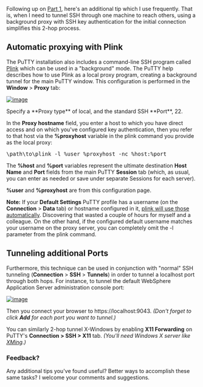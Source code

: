 Following up on [Part 1](/2011/02/03/ssh-key-authentication-with-putty.html), here's an additional tip which I use frequently. That is, when I need to tunnel SSH through one machine to reach others, using a background proxy with SSH key authentication for the initial connection simplifies this 2-hop process.  

## Automatic proxying with Plink

The PuTTY installation also includes a command-line SSH program called [Plink](http://the.earth.li/%7Esgtatham/putty/0.60/htmldoc/Chapter7.html#plink) which can be used in a "background" mode. The PuTTY help describes how to use Plink as a local proxy program, creating a background tunnel for the main PuTTY window. This configuration is performed in the **Window** > **Proxy** tab:

[![image](https://dw1.s81c.com/developerworks/mydeveloperworks/blogs/Dougclectica/resource/PuTTYPlinkProxy.png)](https://www.ibm.com/developerworks/mydeveloperworks/blogs/Dougclectica/resource/PuTTYPlinkProxy.png)

<div>Specify a **Proxy type** of local, and the standard SSH **Port**, 22.  
</div>

In the **Proxy hostname** field, you enter a host to which you have direct access and on which you've configured key authentication, then you refer to that host via the **%proxyhost** variable in the plink command you provide as the local proxy:

<pre>\path\to\plink -l %user %proxyhost -nc %host:%port</pre>

The **%host** and **%port** variables represent the ultimate destination **Host Name** and **Port** fields from the main PuTTY **Session** tab (which, as usual, you can enter as needed or save under separate Sessions for each server).

**%user** and **%proxyhost** are from this configuration page.  

**Note:** If your **Default Settings** PuTTY profile has a username (on the **Connection** > **Data** tab) or hostname configured in it, [plink will use those automatically](http://superuser.com/questions/204985/plink-takes-connection-host-from-puttys-default-connection). Discovering that wasted a couple of hours for myself and a colleague. On the other hand, if the configured default username matches your username on the proxy server, you can completely omit the -l parameter from the plink command.  

## Tunneling additional Ports

Furthermore, this technique can be used in conjunction with "normal" SSH tunneling (**Connection** > **SSH** > **Tunnels**) in order to tunnel a localhost port through both hops. For instance, to tunnel the default WebSphere Application Server administration console port:

[![image](https://dw1.s81c.com/developerworks/mydeveloperworks/blogs/Dougclectica/resource/BLOGS_UPLOADED_IMAGES/sshtunnel.png)](https://www.ibm.com/developerworks/mydeveloperworks/blogs/Dougclectica/resource/BLOGS_UPLOADED_IMAGES/sshtunnel.png)

Then you connect your browser to https://localhost:9043\. _(Don't forget to click **Add** for each port you want to tunnel.)_

You can similarly 2-hop tunnel X-Windows by enabling **X11 Forwarding** on PuTTY's **Connection > SSH > X11** tab. _(You'll need Windows X server like [XMing](http://www.straightrunning.com/XmingNotes/).)_

### Feedback?

Any additional tips you've found useful? Better ways to accomplish these same tasks? I welcome your comments and suggestions.
